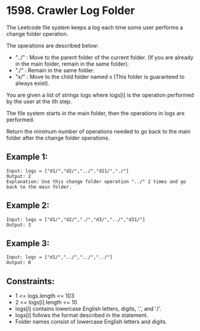 # 1598. Crawler Log Folder

The Leetcode file system keeps a log each time some user performs a change folder operation.

The operations are described below:

* "../" : Move to the parent folder of the current folder. (If you are already in the main folder, remain in the same folder).
* "./" : Remain in the same folder.
* "x/" : Move to the child folder named x (This folder is guaranteed to always exist).

You are given a list of strings logs where logs[i] is the operation performed by the user at the ith step.

The file system starts in the main folder, then the operations in logs are performed.

Return the minimum number of operations needed to go back to the main folder after the change folder operations.

## Example 1:

```
Input: logs = ["d1/","d2/","../","d21/","./"]
Output: 2
Explanation: Use this change folder operation "../" 2 times and go back to the main folder.
```

## Example 2:

```
Input: logs = ["d1/","d2/","./","d3/","../","d31/"]
Output: 3
```

## Example 3:

```
Input: logs = ["d1/","../","../","../"]
Output: 0
```

## Constraints:

* 1 <= logs.length <= 103
* 2 <= logs[i].length <= 10
* logs[i] contains lowercase English letters, digits, '.', and '/'.
* logs[i] follows the format described in the statement.
* Folder names consist of lowercase English letters and digits.

